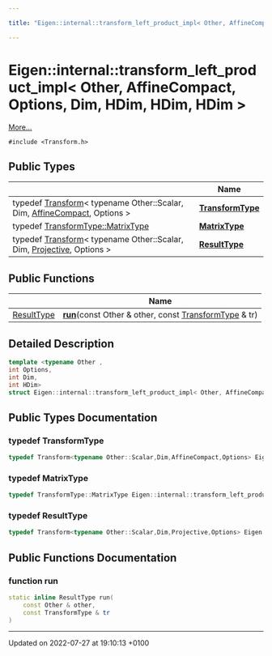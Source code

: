 ```yaml
---

title: "Eigen::internal::transform_left_product_impl< Other, AffineCompact, Options, Dim, HDim, HDim, HDim >"

---
```


# Eigen::internal::transform_left_product_impl< Other, AffineCompact, Options, Dim, HDim, HDim, HDim >



 [More...](#detailed-description)


`#include <Transform.h>`

## Public Types

|                | Name           |
| -------------- | -------------- |
| typedef <a href="http://example.org/classes/classeigen_1_1transform/">Transform</a>< typename Other::Scalar, Dim, <a href="http://example.org/namespaces/namespaceeigen/#enumvalue-affinecompact">AffineCompact</a>, Options > | **[TransformType](http://example.org/classes/structeigen_1_1internal_1_1transform__left__product__impl_3_01other_00_01affinecompact_00_01opti5286416fe2e38bf1b4c261fe63741506/#typedef-transformtype)**  |
| typedef <a href="http://example.org/classes/classeigen_1_1transform/#typedef-matrixtype">TransformType::MatrixType</a> | **[MatrixType](http://example.org/classes/structeigen_1_1internal_1_1transform__left__product__impl_3_01other_00_01affinecompact_00_01opti5286416fe2e38bf1b4c261fe63741506/#typedef-matrixtype)**  |
| typedef <a href="http://example.org/classes/classeigen_1_1transform/">Transform</a>< typename Other::Scalar, Dim, <a href="http://example.org/namespaces/namespaceeigen/#enumvalue-projective">Projective</a>, Options > | **[ResultType](http://example.org/classes/structeigen_1_1internal_1_1transform__left__product__impl_3_01other_00_01affinecompact_00_01opti5286416fe2e38bf1b4c261fe63741506/#typedef-resulttype)**  |

## Public Functions

|                | Name           |
| -------------- | -------------- |
| <a href="http://example.org/classes/structeigen_1_1internal_1_1transform__left__product__impl_3_01other_00_01affinecompact_00_01opti5286416fe2e38bf1b4c261fe63741506/#typedef-resulttype">ResultType</a> | **[run](http://example.org/classes/structeigen_1_1internal_1_1transform__left__product__impl_3_01other_00_01affinecompact_00_01opti5286416fe2e38bf1b4c261fe63741506/#function-run)**(const Other & other, const <a href="http://example.org/classes/structeigen_1_1internal_1_1transform__left__product__impl_3_01other_00_01affinecompact_00_01opti5286416fe2e38bf1b4c261fe63741506/#typedef-transformtype">TransformType</a> & tr) |

## Detailed Description

```cpp
template <typename Other ,
int Options,
int Dim,
int HDim>
struct Eigen::internal::transform_left_product_impl< Other, AffineCompact, Options, Dim, HDim, HDim, HDim >;
```

## Public Types Documentation

### typedef TransformType

```cpp
typedef Transform<typename Other::Scalar,Dim,AffineCompact,Options> Eigen::internal::transform_left_product_impl< Other, AffineCompact, Options, Dim, HDim, HDim, HDim >::TransformType;
```


### typedef MatrixType

```cpp
typedef TransformType::MatrixType Eigen::internal::transform_left_product_impl< Other, AffineCompact, Options, Dim, HDim, HDim, HDim >::MatrixType;
```


### typedef ResultType

```cpp
typedef Transform<typename Other::Scalar,Dim,Projective,Options> Eigen::internal::transform_left_product_impl< Other, AffineCompact, Options, Dim, HDim, HDim, HDim >::ResultType;
```


## Public Functions Documentation

### function run

```cpp
static inline ResultType run(
    const Other & other,
    const TransformType & tr
)
```


-------------------------------

Updated on 2022-07-27 at 19:10:13 +0100